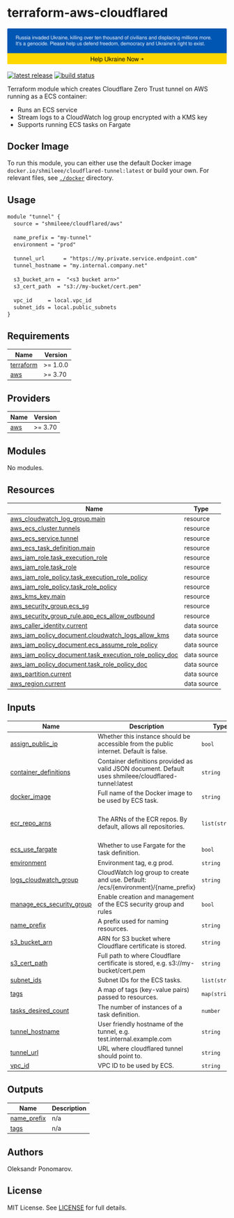 # terraform-aws-cloudflared

[![SWUbanner](https://raw.githubusercontent.com/vshymanskyy/StandWithUkraine/main/banner2-direct.svg)](https://github.com/vshymanskyy/StandWithUkraine/blob/main/docs/README.md)

[![latest release](https://img.shields.io/github/v/release/shmileee/terraform-aws-cloudflared?style=flat-square)](https://github.com/shmileee/terraform-aws-cloudflared/releases/latest)
[![build status](https://img.shields.io/github/actions/workflow/status/shmileee/terraform-aws-cloudflared/main.yml?branch=main)](https://github.com/shmileee/terraform-aws-cloudflared/actions?query=workflow)

Terraform module which creates Cloudflare Zero Trust tunnel on AWS running as a
ECS container:

* Runs an ECS service
* Stream logs to a CloudWatch log group encrypted with a KMS key
* Supports running ECS tasks on Fargate

## Docker Image

To run this module, you can either use the default Docker image
`docker.io/shmileee/cloudflared-tunnel:latest` or build your own. For relevant
files, see [`./docker`](./docker) directory.

## Usage

```hcl
module "tunnel" {
  source = "shmileee/cloudflared/aws"

  name_prefix = "my-tunnel"
  environment = "prod"

  tunnel_url      = "https://my.private.service.endpoint.com"
  tunnel_hostname = "my.internal.company.net"

  s3_bucket_arn =  "<s3 bucket arn>"
  s3_cert_path  = "s3://my-bucket/cert.pem"

  vpc_id     = local.vpc_id
  subnet_ids = local.public_subnets
}
```

<!-- BEGINNING OF PRE-COMMIT-TERRAFORM DOCS HOOK -->
## Requirements

| Name | Version |
|------|---------|
| <a name="requirement_terraform"></a> [terraform](#requirement\_terraform) | >= 1.0.0 |
| <a name="requirement_aws"></a> [aws](#requirement\_aws) | >= 3.70 |

## Providers

| Name | Version |
|------|---------|
| <a name="provider_aws"></a> [aws](#provider\_aws) | >= 3.70 |

## Modules

No modules.

## Resources

| Name | Type |
|------|------|
| [aws_cloudwatch_log_group.main](https://registry.terraform.io/providers/hashicorp/aws/latest/docs/resources/cloudwatch_log_group) | resource |
| [aws_ecs_cluster.tunnels](https://registry.terraform.io/providers/hashicorp/aws/latest/docs/resources/ecs_cluster) | resource |
| [aws_ecs_service.tunnel](https://registry.terraform.io/providers/hashicorp/aws/latest/docs/resources/ecs_service) | resource |
| [aws_ecs_task_definition.main](https://registry.terraform.io/providers/hashicorp/aws/latest/docs/resources/ecs_task_definition) | resource |
| [aws_iam_role.task_execution_role](https://registry.terraform.io/providers/hashicorp/aws/latest/docs/resources/iam_role) | resource |
| [aws_iam_role.task_role](https://registry.terraform.io/providers/hashicorp/aws/latest/docs/resources/iam_role) | resource |
| [aws_iam_role_policy.task_execution_role_policy](https://registry.terraform.io/providers/hashicorp/aws/latest/docs/resources/iam_role_policy) | resource |
| [aws_iam_role_policy.task_role_policy](https://registry.terraform.io/providers/hashicorp/aws/latest/docs/resources/iam_role_policy) | resource |
| [aws_kms_key.main](https://registry.terraform.io/providers/hashicorp/aws/latest/docs/resources/kms_key) | resource |
| [aws_security_group.ecs_sg](https://registry.terraform.io/providers/hashicorp/aws/latest/docs/resources/security_group) | resource |
| [aws_security_group_rule.app_ecs_allow_outbound](https://registry.terraform.io/providers/hashicorp/aws/latest/docs/resources/security_group_rule) | resource |
| [aws_caller_identity.current](https://registry.terraform.io/providers/hashicorp/aws/latest/docs/data-sources/caller_identity) | data source |
| [aws_iam_policy_document.cloudwatch_logs_allow_kms](https://registry.terraform.io/providers/hashicorp/aws/latest/docs/data-sources/iam_policy_document) | data source |
| [aws_iam_policy_document.ecs_assume_role_policy](https://registry.terraform.io/providers/hashicorp/aws/latest/docs/data-sources/iam_policy_document) | data source |
| [aws_iam_policy_document.task_execution_role_policy_doc](https://registry.terraform.io/providers/hashicorp/aws/latest/docs/data-sources/iam_policy_document) | data source |
| [aws_iam_policy_document.task_role_policy_doc](https://registry.terraform.io/providers/hashicorp/aws/latest/docs/data-sources/iam_policy_document) | data source |
| [aws_partition.current](https://registry.terraform.io/providers/hashicorp/aws/latest/docs/data-sources/partition) | data source |
| [aws_region.current](https://registry.terraform.io/providers/hashicorp/aws/latest/docs/data-sources/region) | data source |

## Inputs

| Name | Description | Type | Default | Required |
|------|-------------|------|---------|:--------:|
| <a name="input_assign_public_ip"></a> [assign\_public\_ip](#input\_assign\_public\_ip) | Whether this instance should be accessible from the public internet. Default is false. | `bool` | `true` | no |
| <a name="input_container_definitions"></a> [container\_definitions](#input\_container\_definitions) | Container definitions provided as valid JSON document. Default uses shmileee/cloudflared-tunnel:latest | `string` | `""` | no |
| <a name="input_docker_image"></a> [docker\_image](#input\_docker\_image) | Full name of the Docker image to be used by ECS task. | `string` | `"docker.io/shmileee/cloudflared-tunnel:latest"` | no |
| <a name="input_ecr_repo_arns"></a> [ecr\_repo\_arns](#input\_ecr\_repo\_arns) | The ARNs of the ECR repos. By default, allows all repositories. | `list(string)` | <pre>[<br>  "*"<br>]</pre> | no |
| <a name="input_ecs_use_fargate"></a> [ecs\_use\_fargate](#input\_ecs\_use\_fargate) | Whether to use Fargate for the task definition. | `bool` | `true` | no |
| <a name="input_environment"></a> [environment](#input\_environment) | Environment tag, e.g prod. | `string` | n/a | yes |
| <a name="input_logs_cloudwatch_group"></a> [logs\_cloudwatch\_group](#input\_logs\_cloudwatch\_group) | CloudWatch log group to create and use. Default: /ecs/{environment}/{name\_prefix} | `string` | `""` | no |
| <a name="input_manage_ecs_security_group"></a> [manage\_ecs\_security\_group](#input\_manage\_ecs\_security\_group) | Enable creation and management of the ECS security group and rules | `bool` | `true` | no |
| <a name="input_name_prefix"></a> [name\_prefix](#input\_name\_prefix) | A prefix used for naming resources. | `string` | `"cloudflared-tunnel"` | no |
| <a name="input_s3_bucket_arn"></a> [s3\_bucket\_arn](#input\_s3\_bucket\_arn) | ARN for S3 bucket where Cloudflare certificate is stored. | `string` | `null` | no |
| <a name="input_s3_cert_path"></a> [s3\_cert\_path](#input\_s3\_cert\_path) | Full path to where Cloudflare certificate is stored, e.g. s3://my-bucket/cert.pem | `string` | `null` | no |
| <a name="input_subnet_ids"></a> [subnet\_ids](#input\_subnet\_ids) | Subnet IDs for the ECS tasks. | `list(string)` | n/a | yes |
| <a name="input_tags"></a> [tags](#input\_tags) | A map of tags (key-value pairs) passed to resources. | `map(string)` | `{}` | no |
| <a name="input_tasks_desired_count"></a> [tasks\_desired\_count](#input\_tasks\_desired\_count) | The number of instances of a task definition. | `number` | `1` | no |
| <a name="input_tunnel_hostname"></a> [tunnel\_hostname](#input\_tunnel\_hostname) | User friendly hostname of the tunnel, e.g. test.internal.example.com | `string` | n/a | yes |
| <a name="input_tunnel_url"></a> [tunnel\_url](#input\_tunnel\_url) | URL where cloudflared tunnel should point to. | `string` | n/a | yes |
| <a name="input_vpc_id"></a> [vpc\_id](#input\_vpc\_id) | VPC ID to be used by ECS. | `string` | n/a | yes |

## Outputs

| Name | Description |
|------|-------------|
| <a name="output_name_prefix"></a> [name\_prefix](#output\_name\_prefix) | n/a |
| <a name="output_tags"></a> [tags](#output\_tags) | n/a |
<!-- END OF PRE-COMMIT-TERRAFORM DOCS HOOK -->

## Authors

Oleksandr Ponomarov.

## License

MIT License. See [LICENSE](LICENSE) for full details.
